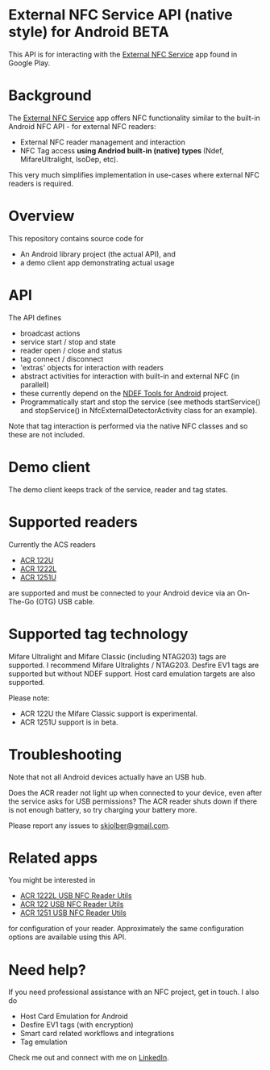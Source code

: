External NFC Service API (native style) for Android BETA
==================================

This API is for interacting with the [External NFC Service](https://play.google.com/store/apps/details?id=com.skjolberg.nfc.external) app found in Google Play. 

Background
========
The [External NFC Service](https://play.google.com/store/apps/details?id=com.skjolberg.nfc.external) app offers NFC functionality similar to the built-in Android NFC API - for external NFC readers:
 - External NFC reader management and interaction
 - NFC Tag access <b>using Andriod built-in (native) types </b> (Ndef, MifareUltralight, IsoDep, etc). 

This very much simplifies implementation in use-cases where external NFC readers is required.

Overview
=================
This repository contains source code for 
 * An Android library project (the actual API), and 
 * a demo client app demonstrating actual usage

API
===
The API defines 
 * broadcast actions
  * service start / stop and state
  * reader open / close and status
  * tag connect / disconnect
 * 'extras' objects for interaction with readers
 * abstract activities for interaction with built-in and external NFC (in parallell)
  * these currently depend on the [NDEF Tools for Android](https://code.google.com/p/ndef-tools-for-android/) project.
 * Programmatically start and stop the service (see methods startService() and stopService() in NfcExternalDetectorActivity class for an example).

Note that tag interaction is performed via the native NFC classes and so these are not included. 

Demo client
==============
The demo client keeps track of the service, reader and tag states. 

Supported readers
=================
Currently the ACS readers
 * [ACR 122U](http://www.acs.com.hk/index.php?pid=product&id=ACR122U) 
 * [ACR 1222L](http://www.acs.com.hk/index.php?pid=product&id=ACR1222L)
 * [ACR 1251U](http://www.acs.com.hk/en/products/218/acr1251-usb-nfc-reader-ii/)
 
are supported and must be connected to your Android device via an On-The-Go (OTG) USB cable.

Supported tag technology
========================
Mifare Ultralight and Mifare Classic (including NTAG203) tags are supported. I recommend Mifare Ultralights / NTAG203. Desfire EV1 tags are supported but without NDEF support. Host card emulation targets are also supported.

Please note:
 - ACR 122U the Mifare Classic support is experimental.
 - ACR 1251U support is in beta.

Troubleshooting
===========
Note that not all Android devices actually have an USB hub.

Does the ACR reader not light up when connected to your device, even after the service asks for USB permissions? The ACR reader shuts down if there is not enough battery, so try charging your battery more. 

Please report any issues to skjolber@gmail.com.

Related apps
============
You might be interested in
 * [ACR 1222L USB NFC Reader Utils](https://play.google.com/store/apps/details?id=com.skjolberg.acr1222) 
 * [ACR 122 USB NFC Reader Utils](https://play.google.com/store/apps/details?id=com.skjolberg.acr122u)
 * [ACR 1251 USB NFC Reader Utils](https://play.google.com/store/apps/details?id=com.skjolberg.acr1251u)

for configuration of your reader. Approximately the same configuration options are available using this API. 

Need help?
===========
If you need professional assistance with an NFC project, get in touch. I also do

 * Host Card Emulation for Android
 * Desfire EV1 tags (with encryption)
 * Smart card related workflows and integrations
 * Tag emulation

Check me out and connect with me on [LinkedIn](http://lnkd.in/r7PWDz).
